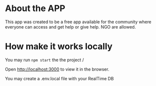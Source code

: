 # About the APP
This app was created to be a free app available for the community where everyone can access and get help or give help.
NGO are allowed.

# How make it works locally
You may run `npm start` the the project /

Open [http://localhost:3000](http://localhost:3000) to view it in the browser.

You may create a .env.local file with your RealTime DB
